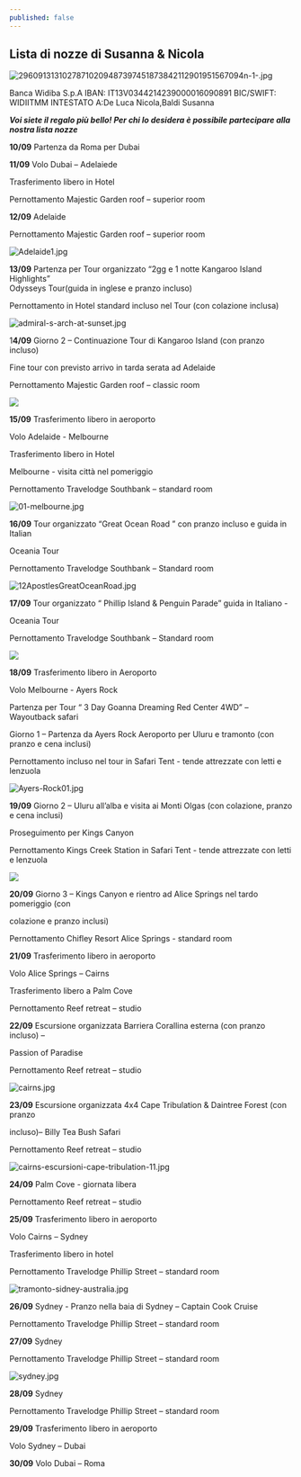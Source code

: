 ```yaml
---
published: false
---
```

## Lista di nozze di Susanna & Nicola

![29609131310278710209487397451873842112901951567094n-1-.jpg]({{site.baseurl}}/images/29609131310278710209487397451873842112901951567094n-1-.jpg)

Banca Widiba S.p.A
IBAN: IT13V0344214239000016090891
BIC/SWIFT: WIDIITMM
INTESTATO A:De Luca Nicola,Baldi Susanna

_**Voi siete il regalo più bello! Per chi lo desidera è possibile partecipare alla nostra lista nozze**_


**10/09**	Partenza da Roma per Dubai

**11/09**	Volo Dubai – Adelaiede
				
 Trasferimento libero in Hotel
			
 Pernottamento Majestic Garden roof – superior room

**12/09** 	Adelaide
			
  Pernottamento Majestic Garden roof – superior room
            
 ![Adelaide1.jpg]({{site.baseurl}}/images/Adelaide1.jpg)


**13/09** 	Partenza per Tour organizzato “2gg e 1 notte Kangaroo Island Highlights”  				
Odysseys Tour(guida in inglese e pranzo incluso)
			
Pernottamento in Hotel standard incluso nel Tour (con colazione inclusa)
            
![admiral-s-arch-at-sunset.jpg]({{site.baseurl}}/images/admiral-s-arch-at-sunset.jpg)


1**4/09**	Giorno 2 – Continuazione Tour di Kangaroo Island (con pranzo incluso)

Fine tour con previsto arrivo in tarda serata ad Adelaide

Pernottamento Majestic Garden roof – classic room
            
![]({{site.baseurl}}/images/seal%20bay.jpg)

**15/09**	Trasferimento libero in aeroporto

Volo Adelaide - Melbourne

Trasferimento libero in Hotel

Melbourne - visita città nel pomeriggio

Pernottamento Travelodge Southbank – standard room
            
![01-melbourne.jpg]({{site.baseurl}}/images/01-melbourne.jpg)


**16/09**	Tour organizzato “Great Ocean Road ” con pranzo incluso e guida in Italian

Oceania Tour

Pernottamento Travelodge Southbank – Standard room
            
![12ApostlesGreatOceanRoad.jpg]({{site.baseurl}}/images/12ApostlesGreatOceanRoad.jpg)

**17/09** 	Tour organizzato “ Phillip Island &amp; Penguin Parade” guida in Italiano - 	

Oceania Tour

Pernottamento Travelodge Southbank – Standard room

![]({{site.baseurl}}/images/phillip%20island.jpg)

**18/09**	Trasferimento libero in Aeroporto

Volo Melbourne - Ayers Rock 

Partenza per Tour “ 3 Day Goanna Dreaming Red Center 4WD” – Wayoutback safari

Giorno 1 – Partenza da Ayers Rock Aeroporto per Uluru e tramonto (con pranzo e 
cena inclusi)

Pernottamento incluso nel tour in Safari Tent - tende attrezzate con letti e 				lenzuola
            
![Ayers-Rock01.jpg]({{site.baseurl}}/images/Ayers-Rock01.jpg)


**19/09** 	Giorno 2 – Uluru all’alba e visita ai Monti Olgas (con colazione, pranzo e cena inclusi)
			
Proseguimento per Kings Canyon
			
Pernottamento Kings Creek Station in Safari Tent - tende attrezzate con letti e 			lenzuola

![]({{site.baseurl}}/images/Kings%20Canyon_Garden%20of%20Eden_Voyages.jpg)

**20/09** 	Giorno 3 – Kings Canyon e rientro ad Alice Springs nel tardo pomeriggio (con 	

colazione e pranzo inclusi)

Pernottamento Chifley Resort Alice Springs - standard room

**21/09** 	Trasferimento libero in aeroporto

Volo Alice Springs – Cairns

Trasferimento libero a Palm Cove

Pernottamento Reef retreat – studio

**22/09** 	Escursione organizzata Barriera Corallina esterna (con pranzo incluso) – 

Passion of Paradise

Pernottamento Reef retreat – studio
            
![cairns.jpg]({{site.baseurl}}/images/cairns.jpg)


**23/09** 	Escursione organizzata 4x4 Cape Tribulation &amp; Daintree Forest (con pranzo 

incluso)– Billy Tea Bush Safari

Pernottamento Reef retreat – studio
            
![cairns-escursioni-cape-tribulation-11.jpg]({{site.baseurl}}/images/cairns-escursioni-cape-tribulation-11.jpg)

**24/09** 	Palm Cove - giornata libera

Pernottamento Reef retreat – studio

**25/09**	Trasferimento libero in aeroporto

Volo Cairns – Sydney

Trasferimento libero in hotel

Pernottamento Travelodge Phillip Street – standard room
            
![tramonto-sidney-australia.jpg]({{site.baseurl}}/images/tramonto-sidney-australia.jpg)

**26/09**	Sydney - Pranzo nella baia di Sydney – Captain Cook Cruise

Pernottamento Travelodge Phillip Street – standard room

**27/09**	Sydney

Pernottamento Travelodge Phillip Street – standard room
            
![sydney.jpg]({{site.baseurl}}/images/sydney.jpg)

**28/09** 	Sydney

Pernottamento Travelodge Phillip Street – standard room

**29/09** 	Trasferimento libero in aeroporto

Volo Sydney – Dubai

**30/09** 	Volo Dubai – Roma

